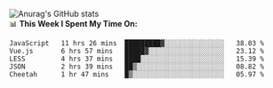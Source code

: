 
![Anurag's GitHub stats](https://github-readme-stats.vercel.app/api?username=supergczh&show_icons=true&theme=radical)
<br />
📊 **This Week I Spent My Time On:**

<!--START_SECTION:waka-->
```text
JavaScript   11 hrs 26 mins  █████████▓░░░░░░░░░░░░░░░   38.03 % 
Vue.js       6 hrs 57 mins   █████▓░░░░░░░░░░░░░░░░░░░   23.12 % 
LESS         4 hrs 37 mins   ████░░░░░░░░░░░░░░░░░░░░░   15.39 % 
JSON         2 hrs 39 mins   ██▒░░░░░░░░░░░░░░░░░░░░░░   08.82 % 
Cheetah      1 hr 47 mins    █▒░░░░░░░░░░░░░░░░░░░░░░░   05.97 % 
```
<!--END_SECTION:waka-->

